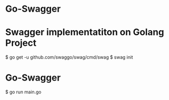 # Go-Swagger
# Swagger implementatiton on Golang Project
$ go get -u github.com/swaggo/swag/cmd/swag
$ swag init

# Go-Swagger

$ go run main.go
